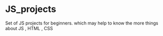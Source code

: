 # JS_projects
Set of JS projects for beginners. which may help to know the more things about JS , HTML , CSS

